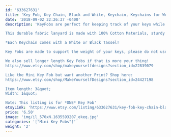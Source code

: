 ```yaml
---
id: '633627631'
title: 'Key Fob, Key Chain, Black and White, Keychain, Keychains for Women, Key Ring, Gift for Her, Cute Keychain'
date: '2018-09-02 22:26:37 -0400'
description: 'KeyFobs are perfect for keeping track of your keys while grocery shopping, going to the gym, or running errands. These Keychains easily stand out in your purse in super fun and cute fabrics-  accessories like these make a awesome gifts for teachers, coworkers, neighbors and friends!!

This durable fabric lanyard is made with 100% Cotton Materials, sturdy interfacing, and silver hardware. Pattern of the fabric will vary with each Key Fob- no two are identical.

*Each Keychain comes with a White or Black Tassel!

Key Fobs are made to support the weight of your keys, please do not use this as a support for a purse or anything heavier than the average keychain.

We also sell longer length Key Fobs if that is more your thing! 
https://www.etsy.com/shop/makeyourselfdesigns?section_id=22839079

Like the Mini Key Fob but want another Print? Shop here:
https://www.etsy.com/shop/MakeYourselfDesigns?section_id=24427198

Item length: 3&quot;
Width: 1&quot;

Note: This listing is for *ONE* Key Fob'
etsyLink: 'https://www.etsy.com/listing/633627631/key-fob-key-chain-black-and-white?utm_source=synctostaticsite&utm_medium=api&utm_campaign=api'
price: '6.50'
image: 'img/il_570xN.1635593207_ekeq.jpg'
categories: '["Mini Key Fobs"]'
weight: '2'
---
```

